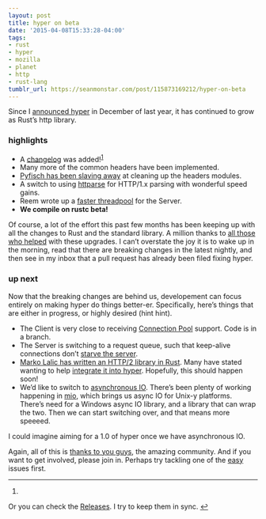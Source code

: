 ```yaml
---
layout: post
title: hyper on beta
date: '2015-04-08T15:33:28-04:00'
tags:
- rust
- hyper
- mozilla
- planet
- http
- rust-lang
tumblr_url: https://seanmonstar.com/post/115873169212/hyper-on-beta
---
```

Since I [announced hyper](http://seanmonstar.com/blog/2014-12-18-hyper/) in December of last year, it has continued to grow as Rust’s http library.

### highlights

- A [changelog](https://github.com/hyperium/hyper/blob/master/CHANGELOG.md) was added!<sup id="fnref:1"><a href="#fn:1" class="footnote-ref" role="doc-noteref">1</a></sup>
- Many more of the common headers have been implemented.
- [Pyfisch has been slaving away](https://github.com/hyperium/hyper/commits/master?author=pyfisch) at cleaning up the headers modules.
- A switch to using [httparse](https://github.com/hyperium/hyper/commit/b87bb20f0c25891c30ef2399da2721596fbc1fcf) for HTTP/1.x parsing with wonderful speed gains.
- Reem wrote up a [faster threadpool](https://github.com/hyperium/hyper/commit/3528fb9b015a0959268452d5b42d5544c7b98a6a) for the Server.
- **We compile on rustc beta!**

Of course, a lot of the effort this past few months has been keeping up with all the changes to Rust and the standard library. A million thanks to [all those who helped](https://github.com/hyperium/hyper/graphs/contributors) with these upgrades. I can’t overstate the joy it is to wake up in the morning, read that there are breaking changes in the latest nightly, and then see in my inbox that a pull request has already been filed fixing hyper.

### up next

Now that the breaking changes are behind us, developement can focus entirely on making hyper do things better-er. Specifically, here’s things that are either in progress, or highly desired (hint hint).

- The Client is very close to receiving [Connection Pool](https://github.com/hyperium/hyper/issues/363) support. Code is in a branch.
- The Server is switching to a request queue, such that keep-alive connections don’t [starve the server](https://github.com/hyperium/hyper/issues/368).
- [Marko Lalic has written an HTTP/2 library in Rust](https://mlalic.blogspot.com/2015/03/solicit-http2-library-for-rust.html). Many have stated wanting to help [integrate it into hyper](https://github.com/hyperium/hyper/issues/304). Hopefully, this should happen soon!
- We’d like to switch to [asynchronous IO](https://github.com/hyperium/hyper/issues/395). There’s been plenty of working happening in [mio](https://github.com/carllerche/mio), which brings us async IO for Unix-y platforms. There’s need for a Windows async IO library, and a library that can wrap the two. Then we can start switching over, and that means more speeeed.

I could imagine aiming for a 1.0 of hyper once we have asynchronous IO.

Again, all of this is [thanks to you guys](https://github.com/hyperium/hyper/graphs/contributors), the amazing community. And if you want to get involved, please join in. Perhaps try tackling one of the [easy](https://github.com/hyperium/hyper/labels/easy) issues first.

* * *

1. 

Or you can check the [Releases](https://github.com/hyperium/hyper/releases). I try to keep them in sync.&nbsp;[↩︎](#fnref:1)

